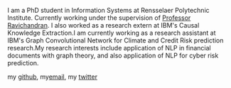I am a PhD student in Information Systems at Rensselaer Polytechnic Institute. Currently working under the supervision of [Professor Ravichandran](https://homepages.rpi.edu/~ravit/). I also worked as a research extern at IBM's Causal Knowledge Extraction.I am currently working as a research assistant at IBM's Graph Convolutional Network for Climate and Credit Risk prediction research.My research interests include application of NLP in financial documents with graph theory, and also application of NLP for cyber risk prediction.

 my [github](https://github.com/hpataci),  my[email](patach@rpi.edu), my [twitter](https://twitter.com/hilalshares)
